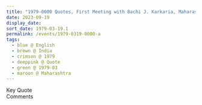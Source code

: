 ```yaml
---
title: "1979-0000 Quotes, First Meeting with Bachi J. Karkaria, Maharashtra, India"
date: 2023-09-19
display_date: 
sort_date: 1979-03-19.1
permalink: /events/1979-0319-0000-a
tags:
  - blue @ English
  - brown @ India
  - crimson @ 1979
  - deeppink @ Quote
  - green @ 1979-03
  - maroon @ Maharashtra
---
```


<wave-list>
  <list-title color="green" width="75">Key Quote</list-title>
  <list-item color="BlanchedAlmond"  width="200"></list-item>
  <list-item color="Lavender"></list-item>
  <list-item color="BlanchedAlmond"></list-item>
</wave-list>

<br>

<wave-list>
  <list-title color="green" width="75">Comments</list-title>
  <list-item color="BlanchedAlmond"  width="200"></list-item>
  <list-item color="Lavender"></list-item>
  <list-item color="BlanchedAlmond"></list-item>
</wave-list>